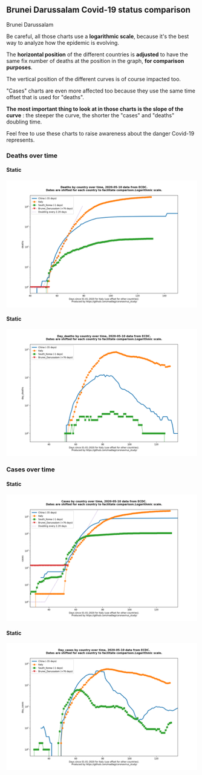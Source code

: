 ## Brunei Darussalam Covid-19 status comparison 

Brunei Darussalam



Be careful, all those charts use a **logarithmic scale**, because it's the best way to analyze how the epidemic is evolving.
 
The **horizontal position** of the different countries is **adjusted** to have the same fix number of deaths at the position in the graph, **for comparison purposes**.

The vertical position of the different curves is of course impacted too.

"Cases" charts are even more affected too because they use the same time offset that is used for "deaths".

**The most important thing to look at in those charts is the slope of the curve** : the steeper the curve, the shorter the "cases" and "deaths" doubling time.

Feel free to use these charts to raise awareness about the danger Covid-19 represents. 


 
### Deaths over time
 
#### Static
![Brunei Darussalam covid-19 deaths static chart](https://raw.githubusercontent.com/madlag/coronavirus_study/master/notebooks/graphs/2020-05-10/countries/Brunei_Darussalam/2020-05-10_Brunei_Darussalam_deaths.png "Brunei Darussalam covid-19 deaths static chart")   
 
#### Static
![Brunei Darussalam covid-19 daily deaths static chart](https://raw.githubusercontent.com/madlag/coronavirus_study/master/notebooks/graphs/2020-05-10/countries/Brunei_Darussalam/2020-05-10_Brunei_Darussalam_day_deaths.png "Brunei Darussalam covid-19 day_deaths static chart")   

 
### Cases over time
 
#### Static
![Brunei Darussalam covid-19 cases static chart](https://raw.githubusercontent.com/madlag/coronavirus_study/master/notebooks/graphs/2020-05-10/countries/Brunei_Darussalam/2020-05-10_Brunei_Darussalam_cases.png "Brunei Darussalam covid-19 cases static chart")   
 
#### Static
![Brunei Darussalam covid-19 daily cases static chart](https://raw.githubusercontent.com/madlag/coronavirus_study/master/notebooks/graphs/2020-05-10/countries/Brunei_Darussalam/2020-05-10_Brunei_Darussalam_day_cases.png "Brunei Darussalam covid-19 day_cases static chart")   


